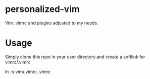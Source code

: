 # personalized-vim
Vim .vimrc and plugins adjusted to my needs.

# Usage

Simply clone this repo in your user directory and create a softlink for vimrc/.vimrc

ln -s vim/.vimrc .vimrc
